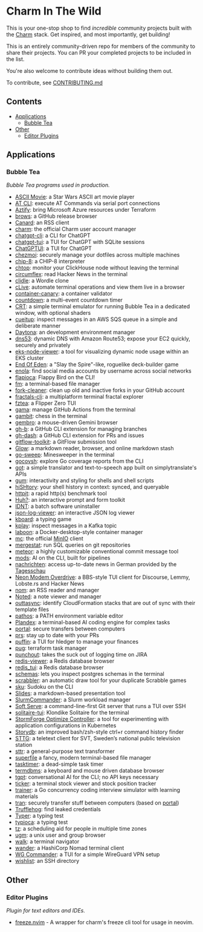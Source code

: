 <!--lint ignore double-link awesome-git-repo-age awesome-github -->
<!-- TODO: remove awesome-git-repo-age when repo is older than 30 days -->

# Charm In The Wild

This is your one-stop shop to find *incredible* community projects built with
the [Charm](https://github.com/charmbracelet/) stack. Get inspired, and most importantly, get building!

This is an entirely community-driven repo for members of the community to share
their projects. You can PR your completed projects to be included in the list.

You're also welcome to contribute ideas without building them out.

To contribute, see [CONTRIBUTING.md](./CONTRIBUTING.md)

## Contents

- [Applications](#applications)
  - [Bubble Tea](#bubble-tea)
- [Other](#other)
  - [Editor Plugins](#editor-plugins)

## Applications

### Bubble Tea

*Bubble Tea programs used in production.*

- [ASCII Movie](https://github.com/gabe565/ascii-movie): a Star Wars ASCII art movie player
- [AT CLI](https://github.com/daskycodes/at_cli): execute AT Commands via serial port connections
- [Aztify](https://github.com/Azure/aztfy): bring Microsoft Azure resources under Terraform
- [brows](https://github.com/rubysolo/brows): a GitHub release browser
- [Canard](https://github.com/mrusme/canard): an RSS client
- [charm](https://github.com/charmbracelet/charm): the official Charm user account manager
- [chatgpt-cli](https://github.com/j178/chatgpt): a CLI for ChatGPT
- [chatgpt-tui](https://github.com/tearingItUp786/chatgpt-tui): a TUI for ChatGPT with SQLite sessions
- [ChatGPTUI](https://github.com/dwisiswant0/chatgptui): a TUI for ChatGPT
- [chezmoi](https://github.com/twpayne/chezmoi): securely manage your dotfiles across multiple machines
- [chip-8](https://github.com/braheezy/chip-8): a CHIP-8 interpreter
- [chtop](https://github.com/chhetripradeep/chtop): monitor your ClickHouse node without leaving the terminal
- [circumflex](https://github.com/bensadeh/circumflex): read Hacker News in the terminal
- [clidle](https://github.com/ajeetdsouza/clidle): a Wordle clone
- [cLive](https://github.com/koki-develop/clive): automate terminal operations and view them live in a browser
- [container-canary](https://github.com/NVIDIA/container-canary): a container validator
- [countdown](https://github.com/aldernero/countdown): a multi-event countdown timer
- [CRT](https://github.com/BigJk/crt): a simple terminal emulator for running Bubble Tea in a dedicated window, with optional shaders
- [cueitup](https://github.com/dhth/cueitup): inspect messages in an AWS SQS queue in a simple and deliberate manner
- [Daytona](https://github.com/daytonaio/daytona): an development environment manager
- [dns53](https://github.com/purpleclay/dns53): dynamic DNS with Amazon Route53; expose your EC2 quickly, securely and privately
- [eks-node-viewer](https://github.com/awslabs/eks-node-viewer): a tool for visualizing dynamic node usage within an EKS cluster
- [End Of Eden](https://github.com/BigJk/end_of_eden): a "Slay the Spire"-like, roguelike deck-builder game
- [enola](https://github.com/sherlock-project/enola): find social media accounts by username across social networks
- [flapioca](https://github.com/kbrgl/flapioca): Flappy Bird on the CLI!
- [fm](https://github.com/knipferrc/fm): a terminal-based file manager
- [fork-cleaner](https://github.com/caarlos0/fork-cleaner): clean up old and inactive forks in your GitHub account
- [fractals-cli](https://github.com/MicheleFiladelfia/fractals-cli): a multiplatform terminal fractal explorer
- [fztea](https://github.com/jon4hz/fztea): a Flipper Zero TUI
- [gama](https://github.com/termkit/gama): manage GitHub Actions from the terminal
- [gambit](https://github.com/maaslalani/gambit): chess in the terminal
- [gembro](https://git.sr.ht/~rafael/gembro): a mouse-driven Gemini browser
- [gh-b](https://github.com/joaom00/gh-b): a GitHub CLI extension for managing branches
- [gh-dash](https://www.github.com/dlvhdr/gh-dash): a GitHub CLI extension for PRs and issues
- [gitflow-toolkit](https://github.com/mritd/gitflow-toolkit): a GitFlow submission tool
- [Glow](https://github.com/charmbracelet/glow): a markdown reader, browser, and online markdown stash
- [go-sweep](https://github.com/maxpaulus43/go-sweep): Minesweeper in the terminal
- [gocovsh](https://github.com/orlangure/gocovsh): explore Go coverage reports from the CLI
- [got](https://github.com/fedeztk/got): a simple translator and text-to-speech app built on simplytranslate's APIs
- [gum](https://github.com/charmbracelet/gum): interactivity and styling for shells and shell scripts
- [hiSHtory](https://github.com/ddworken/hishtory): your shell history in context: synced, and queryable
- [httpit](https://github.com/gonetx/httpit): a rapid http(s) benchmark tool
- [Huh?](https://github.com/charmbracelet/huh): an interactive prompt and form toolkit
- [IDNT](https://github.com/r-darwish/idnt): a batch software uninstaller
- [json-log-viewer](https://github.com/hedhyw/json-log-viewer): an interactive JSON log viewer
- [kboard](https://github.com/CamiloGarciaLaRotta/kboard): a typing game
- [kplay](https://github.com/dhth/kplay): inspect messages in a Kafka topic
- [laboon](https://github.com/arisnacg/laboon): a Docker-desktop-style container manager
- [mc](https://github.com/minio/mc): the official [MinIO](https://min.io) client
- [mergestat](https://github.com/mergestat/mergestat): run SQL queries on git repositories
- [meteor](https://github.com/stefanlogue/meteor): a highly customizable conventional commit message tool
- [mods](https://github.com/charmbracelet/mods): AI on the CLI, built for pipelines
- [nachrichten](https://github.com/zMoooooritz/nachrichten): access up-to-date news in German provided by the [Tagesschau](https://www.tagesschau.de/)
- [Neon Modem Overdrive](https://github.com/mrusme/neonmodem): a BBS-style TUI client for Discourse, Lemmy, Lobste.rs and Hacker News
- [nom](https://github.com/guyfedwards/nom): an RSS reader and manager
- [Noted](https://github.com/torbratsberg/noted): a note viewer and manager
- [outtasync](https://github.com/dhth/outtasync): identify CloudFormation stacks that are out of sync with their template files
- [pathos](https://github.com/chip/pathos): a PATH environment variable editor
- [Plandex](https://github.com/plandex-ai/plandex): a terminal-based AI coding engine for complex tasks
- [portal](https://github.com/ZinoKader/portal): secure transfers between computers
- [prs](https://github.com/dhth/prs): stay up to date with your PRs
- [puffin](https://github.com/siddhantac/puffin): a TUI for hledger to manage your finances
- [pug](https://github.com/leg100/pug): terraform task manager
- [punchout](https://github.com/dhth/punchout): takes the suck out of logging time on JIRA
- [redis-viewer](https://github.com/SaltFishPr/redis-viewer): a Redis database browser
- [redis_tui](https://github.com/mat2cc/redis_tui): a Redis database browser
- [schemas](https://github.com/dhth/schemas): lets you inspect postgres schemas in the terminal
- [scrabbler](https://github.com/wI2L/scrabbler): an automatic draw tool for your duplicate Scrabble games
- [sku](https://github.com/fedeztk/sku): Sudoku on the CLI
- [Slides](https://github.com/maaslalani/slides): a markdown-based presentation tool
- [SlurmCommander](https://github.com/CLIP-HPC/SlurmCommander): a Slurm workload manager
- [Soft Serve](https://github.com/charmbracelet/soft-serve): a command-line-first Git server that runs a TUI over SSH
- [solitaire-tui](https://github.com/brianstrauch/solitaire-tui): Klondike Solitaire for the terminal
- [StormForge Optimize Controller](https://github.com/thestormforge/optimize-controller): a tool for experimenting with application configurations in Kubernetes
- [Storydb](https://github.com/grrlopes/storydb): an improved bash/zsh-style ctrl+r command history finder
- [STTG](https://github.com/wille1101/sttg): a teletext client for SVT, Sweden’s national public television station
- [sttr](https://github.com/abhimanyu003/sttr): a general-purpose text transformer
- [superfile](https://github.com/MHNightCat/superfile)  a fancy, modern terminal-based file manager
- [tasktimer](https://github.com/caarlos0/tasktimer): a dead-simple task timer
- [termdbms](https://github.com/mathaou/termdbms): a keyboard and mouse driven database browser
- [tgpt](https://github.com/aandrew-me/tgpt): conversational AI for the CLI; no API keys necessary
- [ticker](https://github.com/achannarasappa/ticker): a terminal stock viewer and stock position tracker
- [trainer](https://github.com/rusinikita/trainer): a Go concurrency coding interview simulator with learning materials 
- [tran](https://github.com/abdfnx/tran): securely transfer stuff between computers (based on [portal](https://github.com/ZinoKader/portal))
- [Trufflehog](https://github.com/trufflesecurity/trufflehog): find leaked credentials
- [Typer](https://github.com/maaslalani/typer): a typing test
- [typioca](https://github.com/bloznelis/typioca): a typing test
- [tz](https://github.com/oz/tz): a scheduling aid for people in multiple time zones
- [ugm](https://github.com/ariasmn/ugm): a unix user and group browser
- [walk](https://github.com/antonmedv/walk): a terminal navigator
- [wander](https://github.com/robinovitch61/wander): a HashiCorp Nomad terminal client
- [WG Commander](https://github.com/AndrianBdn/wg-cmd): a TUI for a simple WireGuard VPN setup
- [wishlist](https://github.com/charmbracelet/wishlist): an SSH directory

## Other

### Editor Plugins

*Plugin for text editors and IDEs.*

- [freeze.nvim](https://github.com/charm-community/freeze.nvim) -  A wrapper for charm's freeze cli tool for usage in neovim.
